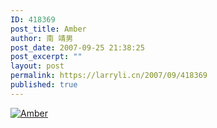 ```yaml
---
ID: 418369
post_title: Amber
author: 南 靖男
post_date: 2007-09-25 21:38:25
post_excerpt: ""
layout: post
permalink: https://larryli.cn/2007/09/418369
published: true
---
```

<a href="https://larryli.cn/wp-content/uploads/50/5051/2007/09/amber.jpg" title="Amber"><img src="https://larryli.cn/wp-content/uploads/50/5051/2007/09/amber.thumbnail.jpg" alt="Amber" /></a>